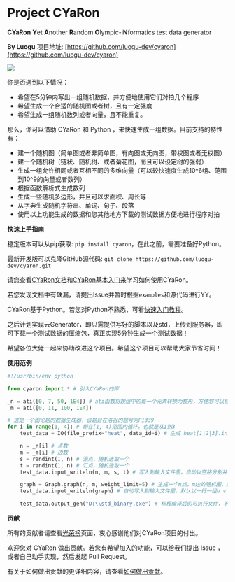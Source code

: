 # Project CYaRon
**CYaRon** **Y**et **A**nother **R**andom **O**lympic-i**N**formatics test data generator

**By Luogu** 项目地址: [https://github.com/luogu-dev/cyaron](https://github.com/luogu-dev/cyaron)


[![](https://travis-ci.org/luogu-dev/cyaron.svg?branch=master)](https://travis-ci.org/luogu-dev/cyaron)

你是否遇到以下情况：
- 希望在5分钟内写出一组随机数据，并方便地使用它们对拍几个程序
- 希望生成一个合适的随机图或者树，且有一定强度
- 希望生成一组随机数列或者向量，且不能重复。

那么，你可以借助 CYaRon 和 Python ，来快速生成一组数据。目前支持的特性有：

- 建一个随机图（简单图或者非简单图，有向图或无向图，带权图或者无权图）
- 建一个随机树（链状、随机树、或者菊花图，而且可以设定树的强弱）
- 生成一组允许相同或者互相不同的多维向量（可以较快速度生成10^6组、范围到10^9的向量或者数列）
- 根据函数解析式生成数列
- 生成一些随机多边形，并且可以求面积、周长等
- 从字典生成随机字符串、单词、句子、段落
- 使用以上功能生成的数据和您其他地方下载的测试数据方便地进行程序对拍

**快速上手指南**

稳定版本可以从pip获取: `pip install cyaron`，在此之前，需要准备好Python。

最新开发版可以克隆GitHub源代码: `git clone https://github.com/luogu-dev/cyaron.git`

请您查看[CYaRon文档](https://github.com/luogu-dev/cyaron/wiki)和[CYaRon基本入门](https://github.com/luogu-dev/cyaron/wiki/%E5%9F%BA%E6%9C%AC%E5%85%A5%E9%97%A8)来学习如何使用CYaRon。

若您发现文档中有缺漏，请提出Issue并暂时根据`examples`和源代码进行YY。 

CYaRon基于Python。若您对Python不熟悉，可看[快速入门教程](https://github.com/luogu-dev/cyaron/wiki/Python-30%E5%88%86%E9%92%9F%E5%85%A5%E9%97%A8%E6%8C%87%E5%8D%97)。

之后计划实现云Generator，即只需提供写好的脚本以及std，上传到服务器，即可下载一个测试数据的压缩包，真正实现5分钟生成一个测试数据！

希望各位大佬一起来协助改进这个项目。希望这个项目可以帮助大家节省时间！

**使用范例**
```python
#!/usr/bin/env python

from cyaron import * # 引入CYaRon的库

_n = ati([0, 7, 50, 1E4]) # ati函数将数组中的每一个元素转换为整形，方便您可以使用1E4一类的数来表示数据大小
_m = ati([0, 11, 100, 1E4]) 

# 这是一个图论题的数据生成器，该题目在洛谷的题号为P1339
for i in range(1, 4): # 即在[1, 4)范围内循环，也就是从1到3
    test_data = IO(file_prefix="heat", data_id=i) # 生成 heat[1|2|3].in/out 三组测试数据

    n = _n[i] # 点数
    m = _m[i] # 边数
    s = randint(1, n) # 源点，随机选取一个
    t = randint(1, n) # 汇点，随机选取一个
    test_data.input_writeln(n, m, s, t) # 写入到输入文件里，自动以空格分割并换行

    graph = Graph.graph(n, m, weight_limit=5) # 生成一个n点，m边的随机图，边权限制为5
    test_data.input_writeln(graph) # 自动写入到输入文件里，默认以一行一组u v w的形式输出

    test_data.output_gen("D:\\std_binary.exe") # 标程编译后的可执行文件，不需要freopen等，CYaRon自动给该程序输入并获得输出作为.out
```

**贡献**

所有的贡献者请查看[光荣榜](https://github.com/luogu-dev/cyaron/wiki/光荣榜)页面，衷心感谢他们对CYaRon项目的付出。

欢迎您对 CYaRon 做出贡献。若您有希望加入的功能，可以给我们提出 Issue ，或者自己动手实现，然后发起 Pull Request。

有关于如何做出贡献的更详细内容，请查看[如何做出贡献](https://github.com/luogu-dev/cyaron/wiki/%E5%A6%82%E4%BD%95%E5%81%9A%E5%87%BA%E8%B4%A1%E7%8C%AE)。
